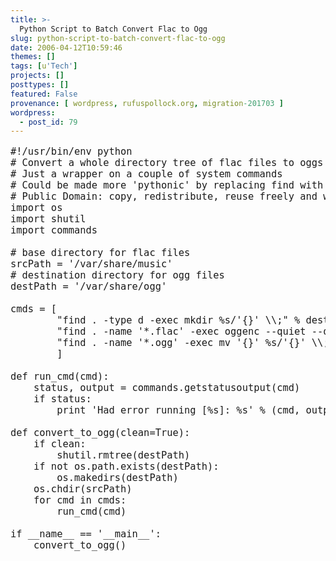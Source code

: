 ```yaml
---
title: >-
  Python Script to Batch Convert Flac to Ogg
slug: python-script-to-batch-convert-flac-to-ogg
date: 2006-04-12T10:59:46
themes: []
tags: [u'Tech']
projects: []
posttypes: []
featured: False
provenance: [ wordpress, rufuspollock.org, migration-201703 ]
wordpress:
  - post_id: 79
---
```


<pre style="font-size: 110%">
#!/usr/bin/env python
# Convert a whole directory tree of flac files to oggs
# Just a wrapper on a couple of system commands
# Could be made more 'pythonic' by replacing find with os.walk
# Public Domain: copy, redistribute, reuse freely and without restriction
import os
import shutil
import commands

# base directory for flac files
srcPath = '/var/share/music'
# destination directory for ogg files
destPath = '/var/share/ogg'

cmds = [
        "find . -type d -exec mkdir %s/'{}' \\;" % destPath,
        "find . -name '*.flac' -exec oggenc --quiet --quality 4 '{}' \\;",
        "find . -name '*.ogg' -exec mv '{}' %s/'{}' \\;" % destPath,
        ]

def run_cmd(cmd):
    status, output = commands.getstatusoutput(cmd)
    if status:
        print 'Had error running [%s]: %s' % (cmd, output)

def convert_to_ogg(clean=True):
    if clean:
        shutil.rmtree(destPath)
    if not os.path.exists(destPath):
        os.makedirs(destPath)
    os.chdir(srcPath)
    for cmd in cmds:
        run_cmd(cmd)

if __name__ == '__main__':
    convert_to_ogg()
</pre>

